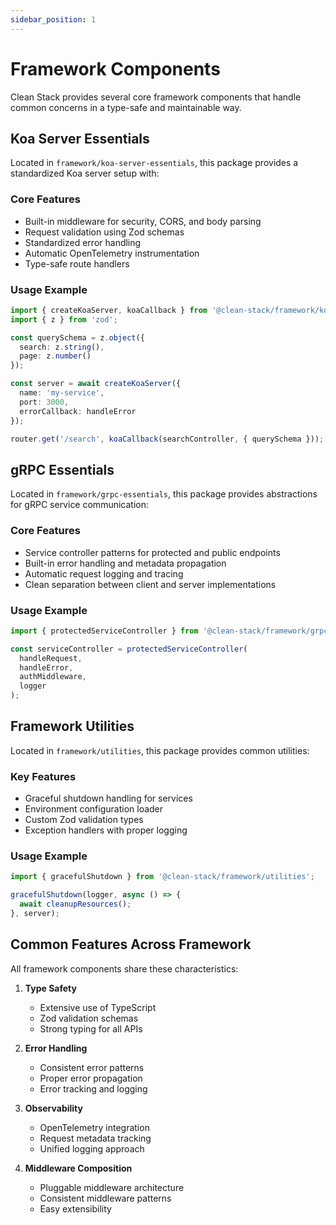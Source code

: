 ```yaml
---
sidebar_position: 1
---
```


# Framework Components

Clean Stack provides several core framework components that handle common concerns in a type-safe and maintainable way.

## Koa Server Essentials

Located in `framework/koa-server-essentials`, this package provides a standardized Koa server setup with:

### Core Features
- Built-in middleware for security, CORS, and body parsing
- Request validation using Zod schemas
- Standardized error handling
- Automatic OpenTelemetry instrumentation
- Type-safe route handlers

### Usage Example

```typescript
import { createKoaServer, koaCallback } from '@clean-stack/framework/koa-server-essentials';
import { z } from 'zod';

const querySchema = z.object({
  search: z.string(),
  page: z.number()
});

const server = await createKoaServer({
  name: 'my-service',
  port: 3000,
  errorCallback: handleError
});

router.get('/search', koaCallback(searchController, { querySchema }));
```

## gRPC Essentials

Located in `framework/grpc-essentials`, this package provides abstractions for gRPC service communication:

### Core Features
- Service controller patterns for protected and public endpoints
- Built-in error handling and metadata propagation
- Automatic request logging and tracing
- Clean separation between client and server implementations

### Usage Example

```typescript
import { protectedServiceController } from '@clean-stack/framework/grpc-essentials';

const serviceController = protectedServiceController(
  handleRequest,
  handleError,
  authMiddleware,
  logger
);
```

## Framework Utilities

Located in `framework/utilities`, this package provides common utilities:

### Key Features
- Graceful shutdown handling for services
- Environment configuration loader
- Custom Zod validation types
- Exception handlers with proper logging

### Usage Example

```typescript
import { gracefulShutdown } from '@clean-stack/framework/utilities';

gracefulShutdown(logger, async () => {
  await cleanupResources();
}, server);
```

## Common Features Across Framework

All framework components share these characteristics:

1. **Type Safety**
   - Extensive use of TypeScript
   - Zod validation schemas
   - Strong typing for all APIs

2. **Error Handling**
   - Consistent error patterns
   - Proper error propagation
   - Error tracking and logging

3. **Observability**
   - OpenTelemetry integration
   - Request metadata tracking
   - Unified logging approach

4. **Middleware Composition**
   - Pluggable middleware architecture
   - Consistent middleware patterns
   - Easy extensibility
